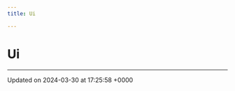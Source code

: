 ```yaml
---
title: Ui

---
```


# Ui








-------------------------------

Updated on 2024-03-30 at 17:25:58 +0000
